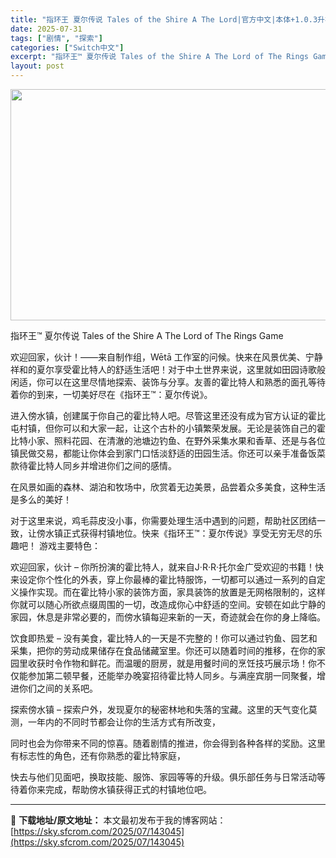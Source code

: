```yaml
---
title: "指环王 夏尔传说 Tales of the Shire A The Lord|官方中文|本体+1.0.3升补|NSZ|原版|"
date: 2025-07-31
tags: ["剧情", "探索"]
categories: ["Switch中文"]
excerpt: "指环王™ 夏尔传说 Tales of the Shire A The Lord of The Rings Game 欢迎回家，伙计！——来自制作组，Wētā 工作室的问候。快来在风景优美、宁静祥和的夏尔享受霍比特人的舒适生活吧！对于中土世界来说，这里就如田园诗歌般闲适，你可以在这里尽情地探索、装饰与&hellip;"
layout: post
---
```


<img class="aligncenter size-full wp-image-142809" src="https://sky.sfcrom.com/wp-content/uploads/2025/07/2025073002215497.webp" alt="" width="660" height="370" />

指环王™ 夏尔传说 Tales of the Shire A The Lord of The Rings Game

欢迎回家，伙计！——来自制作组，Wētā 工作室的问候。快来在风景优美、宁静祥和的夏尔享受霍比特人的舒适生活吧！对于中土世界来说，这里就如田园诗歌般闲适，你可以在这里尽情地探索、装饰与分享。友善的霍比特人和熟悉的面孔等待着你的到来，一切美好尽在《指环王™：夏尔传说》。

进入傍水镇，创建属于你自己的霍比特人吧。尽管这里还没有成为官方认证的霍比屯村镇，但你可以和大家一起，让这个古朴的小镇繁荣发展。无论是装饰自己的霍比特小家、照料花园、在清澈的池塘边钓鱼、在野外采集水果和香草、还是与各位镇民做交易，都能让你体会到家门口恬淡舒适的田园生活。你还可以亲手准备饭菜款待霍比特人同乡并增进你们之间的感情。

在风景如画的森林、湖泊和牧场中，欣赏着无边美景，品尝着众多美食，这种生活是多么的美好！

对于这里来说，鸡毛蒜皮没小事，你需要处理生活中遇到的问题，帮助社区团结一致，让傍水镇正式获得村镇地位。快来《指环王™：夏尔传说》享受无穷无尽的乐趣吧！
游戏主要特色：

欢迎回家，伙计 – 你所扮演的霍比特人，就来自J·R·R·托尔金广受欢迎的书籍！快来设定你个性化的外表，穿上你最棒的霍比特服饰，一切都可以通过一系列的自定义操作实现。而在霍比特小家的装饰方面，家具装饰的放置是无网格限制的，这样你就可以随心所欲点缀周围的一切，改造成你心中舒适的空间。安顿在如此宁静的家园，休息是非常必要的，而傍水镇每迎来新的一天，奇迹就会在你的身上降临。

饮食即热爱 – 没有美食，霍比特人的一天是不完整的！你可以通过钓鱼、园艺和采集，把你的劳动成果储存在食品储藏室里。你还可以随着时间的推移，在你的家园里收获时令作物和鲜花。而温暖的厨房，就是用餐时间的烹饪技巧展示场！你不仅能参加第二顿早餐，还能举办晚宴招待霍比特人同乡。与满座宾朋一同聚餐，增进你们之间的关系吧。

探索傍水镇 – 探索户外，发现夏尔的秘密林地和失落的宝藏。这里的天气变化莫测，一年内的不同时节都会让你的生活方式有所改变，

同时也会为你带来不同的惊喜。随着剧情的推进，你会得到各种各样的奖励。这里有标志性的角色，还有你熟悉的霍比特家庭，

快去与他们见面吧，换取技能、服饰、家园等等的升级。俱乐部任务与日常活动等待着你来完成，帮助傍水镇获得正式的村镇地位吧。

---
📖 **下载地址/原文地址：** 本文最初发布于我的博客网站：[https://sky.sfcrom.com/2025/07/143045](https://sky.sfcrom.com/2025/07/143045)
